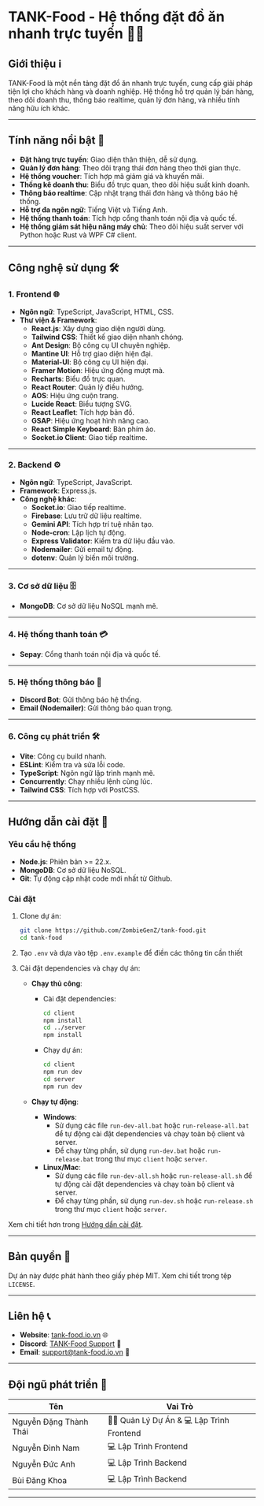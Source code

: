 # TANK-Food - Hệ thống đặt đồ ăn nhanh trực tuyến 🍔🍟

## Giới thiệu ℹ️
TANK-Food là một nền tảng đặt đồ ăn nhanh trực tuyến, cung cấp giải pháp tiện lợi cho khách hàng và doanh nghiệp. Hệ thống hỗ trợ quản lý bán hàng, theo dõi doanh thu, thông báo realtime, quản lý đơn hàng, và nhiều tính năng hữu ích khác.

---

## Tính năng nổi bật 🌟
- **Đặt hàng trực tuyến**: Giao diện thân thiện, dễ sử dụng.
- **Quản lý đơn hàng**: Theo dõi trạng thái đơn hàng theo thời gian thực.
- **Hệ thống voucher**: Tích hợp mã giảm giá và khuyến mãi.
- **Thống kê doanh thu**: Biểu đồ trực quan, theo dõi hiệu suất kinh doanh.
- **Thông báo realtime**: Cập nhật trạng thái đơn hàng và thông báo hệ thống.
- **Hỗ trợ đa ngôn ngữ**: Tiếng Việt và Tiếng Anh.
- **Hệ thống thanh toán**: Tích hợp cổng thanh toán nội địa và quốc tế.
- **Hệ thống giám sát hiệu năng máy chủ**: Theo dõi hiệu suất server với Python hoặc Rust và WPF C# client.

---

## Công nghệ sử dụng 🛠️

### **1. Frontend** 🌐
- **Ngôn ngữ**: TypeScript, JavaScript, HTML, CSS.
- **Thư viện & Framework**:
  - **React.js**: Xây dựng giao diện người dùng.
  - **Tailwind CSS**: Thiết kế giao diện nhanh chóng.
  - **Ant Design**: Bộ công cụ UI chuyên nghiệp.
  - **Mantine UI**: Hỗ trợ giao diện hiện đại.
  - **Material-UI**: Bộ công cụ UI hiện đại.
  - **Framer Motion**: Hiệu ứng động mượt mà.
  - **Recharts**: Biểu đồ trực quan.
  - **React Router**: Quản lý điều hướng.
  - **AOS**: Hiệu ứng cuộn trang.
  - **Lucide React**: Biểu tượng SVG.
  - **React Leaflet**: Tích hợp bản đồ.
  - **GSAP**: Hiệu ứng hoạt hình nâng cao.
  - **React Simple Keyboard**: Bàn phím ảo.
  - **Socket.io Client**: Giao tiếp realtime.

---

### **2. Backend** ⚙️
- **Ngôn ngữ**: TypeScript, JavaScript.
- **Framework**: Express.js.
- **Công nghệ khác**:
  - **Socket.io**: Giao tiếp realtime.
  - **Firebase**: Lưu trữ dữ liệu realtime.
  - **Gemini API**: Tích hợp trí tuệ nhân tạo.
  - **Node-cron**: Lập lịch tự động.
  - **Express Validator**: Kiểm tra dữ liệu đầu vào.
  - **Nodemailer**: Gửi email tự động.
  - **dotenv**: Quản lý biến môi trường.

---

### **3. Cơ sở dữ liệu** 🗄️
- **MongoDB**: Cơ sở dữ liệu NoSQL mạnh mẽ.

---

### **4. Hệ thống thanh toán** 💳
- **Sepay**: Cổng thanh toán nội địa và quốc tế.

---

### **5. Hệ thống thông báo** 🔔
- **Discord Bot**: Gửi thông báo hệ thống.
- **Email (Nodemailer)**: Gửi thông báo quan trọng.

---

### **6. Công cụ phát triển** 🛠️
- **Vite**: Công cụ build nhanh.
- **ESLint**: Kiểm tra và sửa lỗi code.
- **TypeScript**: Ngôn ngữ lập trình mạnh mẽ.
- **Concurrently**: Chạy nhiều lệnh cùng lúc.
- **Tailwind CSS**: Tích hợp với PostCSS.

---

## Hướng dẫn cài đặt 🚀

### **Yêu cầu hệ thống**
- **Node.js**: Phiên bản >= 22.x.
- **MongoDB**: Cơ sở dữ liệu NoSQL.
- **Git**: Tự động cập nhật code mới nhất từ Github.

### **Cài đặt**
1. Clone dự án:
   ```bash
   git clone https://github.com/ZombieGenZ/tank-food.git
   cd tank-food
   ```

2. Tạo ``.env`` và dựa vào tệp ``.env.example`` để điền các thông tin cần thiết

3. Cài đặt dependencies và chạy dự án:
   - **Chạy thủ công**:
     - Cài đặt dependencies:
       ```bash
       cd client
       npm install
       cd ../server
       npm install
       ```
     - Chạy dự án:
       ```bash
       cd client
       npm run dev
       cd server
       npm run dev
       ```

   - **Chạy tự động**:
     - **Windows**:
       - Sử dụng các file `run-dev-all.bat` hoặc `run-release-all.bat` để tự động cài đặt dependencies và chạy toàn bộ client và server.
       - Để chạy từng phần, sử dụng `run-dev.bat` hoặc `run-release.bat` trong thư mục `client` hoặc `server`.
     - **Linux/Mac**:
       - Sử dụng các file `run-dev-all.sh` hoặc `run-release-all.sh` để tự động cài đặt dependencies và chạy toàn bộ client và server.
       - Để chạy từng phần, sử dụng `run-dev.sh` hoặc `run-release.sh` trong thư mục `client` hoặc `server`.

Xem chi tiết hơn trong [Hướng dẩn cài đặt](./INSTALLATION_STEPS.md).

---

## Bản quyền 📜
Dự án này được phát hành theo giấy phép MIT. Xem chi tiết trong tệp `LICENSE`.

---

## Liên hệ 📞
- **Website**: [tank-food.io.vn](https://tank-food.io.vn/) 🌐
- **Discord**: [TANK-Food Support](https://discord.gg/7SkzMkFWYN) 💬
- **Email**: support@tank-food.io.vn 📧

---

## Đội ngũ phát triển 👥

| Tên                        | Vai Trò                  |
|----------------------------|-------------------------|
| Nguyễn Đặng Thành Thái     | 👨‍💼 Quản Lý Dự Án & 💻 Lập Trình Frontend |
| Nguyễn Đình Nam            | 💻 Lập Trình Frontend    |
| Nguyễn Đức Anh             | 💻 Lập Trình Backend    |
| Bùi Đăng Khoa              | 💻 Lập Trình Backend    |

---
